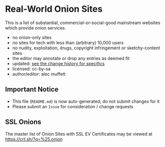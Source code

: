 # Real-World Onion Sites

This is a list of substantial, commercial-or-social-good mainstream websites which provide onion services.

- no onion-only sites
- no sites for tech with less than (arbitrary) 10,000 users
- no nudity, exploitation, drugs, copyright infringement or sketchy-content sites
- the editor may annotate or drop any entries as deemed fit
- updated: [see the change history for specifics](https://github.com/alecmuffett/onion-sites-that-dont-suck/commits/master/README.md)
- licensed: cc-by-sa
- author/editor: alec muffett

## Important Notice

- This file (`README.md`) is now auto-generated; do not submit changes for it
- Please submit an `Issue` for consideration / change requests

## SSL Onions

The master list of Onion Sites with SSL EV Certificates may be viewed at https://crt.sh/?q=%25.onion
